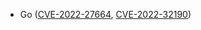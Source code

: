 - Go ([CVE-2022-27664](https://nvd.nist.gov/vuln/detail/CVE-2022-27664), [CVE-2022-32190](https://nvd.nist.gov/vuln/detail/CVE-2022-32190))
